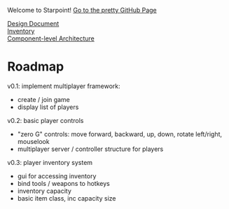 Welcome to Starpoint!
[Go to the pretty GitHub Page](http://mgp214.github.io/starpoint)

[Design Document](Markdown/design-document.md)  
[Inventory](Markdown/inventory.md)  
[Component-level Architecture](Markdown/component-level-arch.md)  
# Roadmap

v0.1: implement multiplayer framework:
* create / join game
* display list of players  
  

v0.2: basic player controls
* "zero G" controls: move forward, backward, up, down, rotate left/right, mouselook
* multiplayer server / controller structure for players  
  
  
v0.3: player inventory system  
* gui for accessing inventory
* bind tools / weapons to hotkeys
* inventory capacity
* basic item class, inc capacity size
